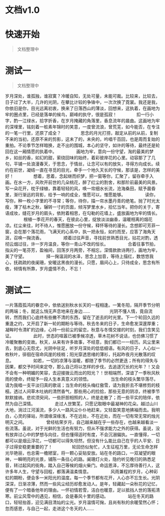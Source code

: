 # 文档v1.0
# 快速开始
>  文档整理中 

  
# 测试一
>  文档整理中 

 岁月深处，谁孤独，谁寂寞？冷暖自知，无处可量，未能可裁。比较来，比较去，日子过了大半，几许的光阴，在攀比计较的争锋中，一次次换了霓裳。我还是我，你依旧是你，目光远离初衷，换来了日落西山的薄淡，回想来，这执着，在画地为牢的圈点里，已经是落单的候鸟，巅峰的执守，很是孤寂！
　　
　　扣一行小字，酌一江绿水，拾字折香，在岁月掩藏的角落里，香息流年的晨曲。这画地为牢的深埋里，铭刻着一桩素年锦时的笑意，一度曾流浪，曾荒芜，如今能否，在专注的一笔一行里，还原了成全？
　　
　　思念的月光打捞，敲定从前的从前，复制不来的当初，还原不来的剪影，这未了的，未央的，吟唱千百回，也是周而复始的重拍。不论季节怎样暗换，走不出的围城，本心的坚守，如许的等待，最终还是轮回在这一厢情愿的执着中。
　　
　　画地为牢，意向一份守望，淘的最美的梦乡，如丝的香，如幻的甜，萦绕回味的始终，着彩彼岸花的心里。动容那了了几句，平铺一处浪漫春天，于思念，于情丝，让念可以有的放矢，寻得方向成长。续约在前世，凝结一直在寻觅的目光，牵手一个地久天长的守候，那该是，怎样的美好！
　　
　　想着，思着，念起继而织梦，把一窗等你，汇聚了，留存牵手入画。在水一方，风吹开前世的几朵桃花，醉了红尘的割舍，和那阶前最美的风景。写一朵花开，枕于绿植，靠着轻轻的风，唤一帘细水长流，沧海桑田，赋予晨昏里，渐行渐远的背影，给予一响的成全，惟愿可以，惟愿能够。
　　
　　读你，写你，种一枚小字里的不寻常；等你，待你，描一帘水墨丹青的绝笔。抛了时光太瘦，薄了枯木之秋，辗转一寸的页面，倾泻梦里水乡，拾忆当年。把你的关于，寄语成妆，缝花岁月的肩头，依附着相思，在勾勒的花墙上，盛放画地为牢的情长。
　　
　　根植一季花开的春天，在彼此心里，绽放淡淡幽香，温暖相离的烟花凉。红尘来往，时不待人，惟愿圈放一份守候，释怀等待的漫长。念想即可芳菲一窗，会在那个落花雨，飞满天的心系中，执一把永恒，如约而至，应答了海角天涯，召唤一掬流香。
　　
　　顺着过往声音，寻找前世熟悉目光，拈花对酌，透彻云烟过往，许一岁月温良，等你一青山不改的恒长。
　　
　　合着往事节拍，指尖的一笔芬芳，盈袖间，回荡岁月两旁，不相忘，深情款款诗两行，画地为牢，美了守望。
　　
　　择一掬温润的水泽，思念上加音，等待上描红，数悠悠我心，抚疏疏的夜阑珊，安暖这黑夜的漫长。只愿，眉间心上，只待成全，思念有所依，倾情有所靠，岁月盛情不负，不忘！
　　


# 测试二
 一片落霞孤鸿的眷恋中，依依送别秋水长天的一程相逢。一篱冬阳，隔开季节分明的两端；冬，就这么悄无声息地来在身边……
　　
　　光阴不懂人情，竟自流转，然而我们心底终有些撇不清的东西，留在了逝去的时光里。下一个轮回久远的重逢之约，又开启了新一轮的期盼与等待。秋去冬来的日子，生命愈发深邃厚重；凝眸时令清旷的边缘，心持一份前尘的留恋，秋意与冬情交接的时刻，我们含笑见证。
　　
　　此时，世态的喧嚣已被季候凉透，草木花树不说话，也仿佛习惯了冷暖聚散的变故。秋天，从来有许多故事，不经意，我们都已一一经历。风尘里来去，到底心无怨尤，光阴中驻足，听岁月深处的低低细语。有风的日子，人心似一枚秋叶，徘徊在宿命风崖的枝梢；阳光穿透思绪的薄衫，托起昨夜月光散落的叹息。
　　
　　如若，一切的凉薄与温暖，都随了季节的必然更迭；所有的得失与因果，都交予时间来定夺，那么自己将以怎样的步伐，去追逐冗长的光年？！又会不会有一种明媚的笑容，去迎接拨云而出的阳光？！世相端然，深谙了一季秋风秋雨的使命，终赋予一段人生本真意义的领悟。
　　
　　当生命的枝头繁华落尽，请为我唱一支平淡归真的歌谣；当生命的枝头梅红傲雪，请为我折去不堪修剪的枝桠。透过人间草木吐纳的清然香气，那些用心的捡拾，那些无意的阴凉，终被季节默默接纳。悲欢须臾间，一些肝胆相照的人，终是走散了；而一些平实的陪伴，依然为自己深情。
　　
　　走过人世繁芜，只愿记取眼中最凝神的花朵。越过山川大地，淌过江河溪流，多少人一路风尘仆仆地赶来，又轻盈笑意地拂袖而去。我明白，心灵的驿站，所谓缘深缘浅，不在远处，不在近处，而在一切有常无常的烛光明灭之间。
　　
　　曾经枯荣岁月，自己越来越在乎一些存在，也越来越看淡一些流落。虽说，对于光鲜的生活也有努力，但从不强求能力之外的获得。虽说，没有放弃过心中的梦想与向往，但也懂得适时有度，不会沉溺偏执。一直懂得，一切都可以是烟云浮花，一切都可以得失坦然，但没有什么能比自己在乎的人平安、日子过得安稳更重要的了！
　　
　　轮回仿似匆忙，人生征程万里，无论生命怎样光华艳丽，也总需一檐陋室，将一颗心妥贴安放。站在冬的路口，一双凝望的眼神，一瞬明亮的光景，铺陈一条往心的路。阑珊灯火处，隐约听见晚归的熟悉足音，转过起风的街角，踏入自己等候的烟火柴门。命运恩泽，不忘厚待善行人，这许多年人生，守望与回程，都落满温柔情意。
　　
　　风雨兼程的岁月，心种彩虹的期盼，便会多一米阳光的温度。每一个季节都有花开，人心亦不忘生长。光阴深深，日渐凉薄，然而一些风尘经历却愈发动人。是年，轻藏起一朵秋花的记忆，便有了一个暗香他年的理由。一怀初情若雪，洁白也暖意，足以抵挡人世的落拓清寒。前尘风雪中的遇见，相信，会是春风十里的感动。
　　
　　站在冬天的路口，轻轻抬首，迎见满目清灿的尘光。岁月温情可掬，且尚有秋的余暖莹然心怀；忽而感恩，与自己一起，走进这个冬天的人……












